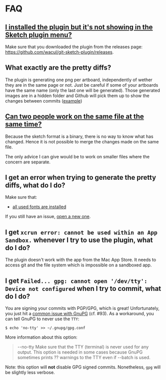# FAQ

## [I installed the plugin but it's not showing in the Sketch plugin menu?](https://github.com/wacul/git-sketch-plugin/issues/77)
Make sure that you downloaded the plugin from the releases page: https://github.com/wacul/git-sketch-plugin/releases.

## What exactly are the pretty diffs?
The plugin is generating one png per artboard, independently of wether they are in the same page or not. Just be careful if some of your artboards have the same name (only the last one will be generated).
Those generated images are in a hidden folder and Github will pick them up to show the changes between commits ([example](https://github.com/wacul/git-sketch-plugin/pull/1/files))

## [Can two people work on the same file at the same time?](https://github.com/wacul/git-sketch-plugin/issues/42)

Because the sketch format is a binary, there is no way to know what has changed. Hence it is not possible to merge the changes made on the same file.

The only advice I can give would be to work on smaller files where the concern are separate.

## I get an error when trying to generate the pretty diffs, what do I do?

Make sure that:
  * [all used fonts are installed](https://github.com/wacul/git-sketch-plugin/issues/14)

If you still have an issue, [open a new one](https://github.com/wacul/git-sketch-plugin/issues/new).

## I get `xcrun error: cannot be used within an App Sandbox.` whenever I try to use the plugin, what do I do?

The plugin doesn't work with the app from the Mac App Store. It needs to access git and the file system which is impossible on a sandboxed app.

## I get `Failed... gpg: cannot open '/dev/tty': Device not configured` when I try to commit, what do I do?

You are signing your commits with PGP/GPG, which is great! Unfortunately, you just hit a [common issue with GnuPG](https://github.com/Microsoft/vscode/issues/5065) (cf. #93). As a workaround, you can tell GnuPG to never
use the `TTY`:

    $ echo 'no-tty' >> ~/.gnupg/gpg.conf

More information about this option:

> --no-tty
> Make sure that the TTY (terminal) is never used for any output. This option is needed in some cases because
> GnuPG sometimes prints ?? warnings to the TTY even if --batch is used.

Note: this option will **not** disable GPG signed commits. Nonetheless, `gpg` will be slightly less verbose.
